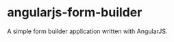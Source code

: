 angularjs-form-builder
======================

A simple form builder application written with AngularJS.
